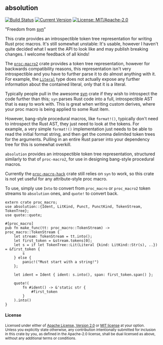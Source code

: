 ## absolution

[![Build Status](https://github.com/Manishearth/absolution/workflows/Tests/badge.svg)](https://github.com/manishearth/absolution/actions)
[![Current Version](https://meritbadge.herokuapp.com/absolution)](https://crates.io/crates/absolution)
[![License: MIT/Apache-2.0](https://img.shields.io/crates/l/absolution.svg)](#license)

"Freedom from [syn](https://github.com/dtolnay/syn/)"

This crate provides an introspectible token tree representation for writing Rust proc macros. It's still somewhat unstable: It's usable, however I haven't quite decided what I want the API to look like and may publish breaking changes. I welcome feedback of all kinds!

The [`proc-macro2`](https://docs.rs/proc-macro2/) crate provides a token tree representation, however for backwards compatibility reasons, this representation isn't very introspectible and you have to further parse it to do almost anything with it. For example, the [`Literal`](https://docs.rs/proc-macro2/1.0.9/proc_macro2/struct.Literal.html) type does not actually expose any further information about the contained literal, only that it is a literal.


Typically people pull in the awesome [syn](https://github.com/dtolnay/syn/) crate if they wish to introspect the code further than this; `syn` parses Rust code into a full, introspectible AST that is easy to work with. This is great when writing custom derives, where your proc macro is being applied to some Rust item.

However, bang-style procedural macros, like `format!()`, typically don't need to introspect the Rust AST, they just need to look at the tokens. For example, a very simple `format!()` implementation just needs to be able to read the initial format string, and then get the comma delimited token trees for the arguments. Pulling in an entire Rust parser into your dependency tree for this is somewhat overkill.

`absolution` provides an introspectible token tree representation, structured similarly to that of `proc-macro2`, for use in designing bang-style procedural macros.

Currently the [`proc-macro-hack`](https://docs.rs/proc-macro-hack/) crate still relies on `syn` to work, so this crate is not yet useful for any attribute-style proc macro.

To use, simply use `Into` to convert from `proc_macro` or `proc_macro2` token streams to `absolution` ones, and `quote!` to convert back.

```rust,compile_fail
extern crate proc_macro;
use absolution::{Ident, LitKind, Punct, PunctKind, TokenStream, TokenTree};
use quote::quote;

#[proc_macro]
pub fn make_func(tt: proc_macro::TokenStream) -> proc_macro::TokenStream {
    let stream: TokenStream = tt.into();
    let first_token = &stream.tokens[0];
    let s = if let TokenTree::Lit(Literal {kind: LitKind::Str(s), ..}) = &first_token {
        s
    } else {
        panic!("Must start with a string!")
    };

    let ident = Ident { ident: s.into(), span: first_token.span() };

    quote!(
        fn #ident() -> &'static str {
            #first_token
        }
    ).into()
}

```


#### License

<sup>
Licensed under either of <a href="LICENSE-APACHE">Apache License, Version
2.0</a> or <a href="LICENSE-MIT">MIT license</a> at your option.
</sup>

<br>

<sub>
Unless you explicitly state otherwise, any contribution intentionally submitted
for inclusion in this crate by you, as defined in the Apache-2.0 license, shall
be dual licensed as above, without any additional terms or conditions.
</sub>
